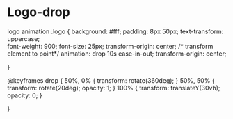 # Logo-drop
logo animation
.logo {
    background: #fff;
    padding: 8px 50px;
    text-transform: uppercase;                              
    font-weight: 900;
    font-size: 25px;
    transform-origin: center; /* transform element to point*/
    animation: drop 10s ease-in-out;
    transform-origin: center;

}

@keyframes drop {
    50%, 0% {
        transform: rotate(360deg);
    }
    50%, 50% {
        transform: rotate(20deg);
        opacity: 1;
    }
    100% {
        transform: translateY(30vh);
        opacity: 0;
    }
    
}
